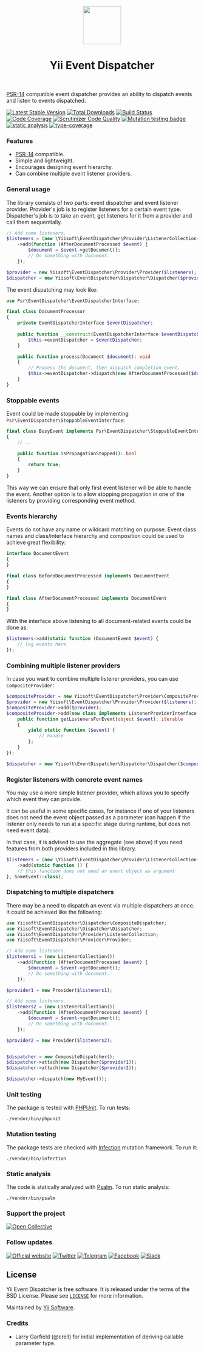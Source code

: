 <p align="center">
    <a href="https://github.com/yiisoft" target="_blank">
        <img src="https://yiisoft.github.io/docs/images/yii_logo.svg" height="100px">
    </a>
    <h1 align="center">Yii Event Dispatcher</h1>
    <br>
</p>

[PSR-14](http://www.php-fig.org/psr/psr-14/) compatible event dispatcher provides an ability to dispatch events and listen
to events dispatched.

[![Latest Stable Version](https://poser.pugx.org/yiisoft/event-dispatcher/v/stable.png)](https://packagist.org/packages/yiisoft/event-dispatcher)
[![Total Downloads](https://poser.pugx.org/yiisoft/event-dispatcher/downloads.png)](https://packagist.org/packages/yiisoft/event-dispatcher)
[![Build Status](https://github.com/yiisoft/event-dispatcher/workflows/build/badge.svg)](https://github.com/yiisoft/event-dispatcher/actions?query=workflow%3Abuild)
[![Code Coverage](https://scrutinizer-ci.com/g/yiisoft/event-dispatcher/badges/coverage.png)](https://scrutinizer-ci.com/g/yiisoft/event-dispatcher/)
[![Scrutinizer Code Quality](https://scrutinizer-ci.com/g/yiisoft/event-dispatcher/badges/quality-score.png?b=master)](https://scrutinizer-ci.com/g/yiisoft/event-dispatcher/?branch=master)
[![Mutation testing badge](https://img.shields.io/endpoint?style=flat&url=https://badge-api.stryker-mutator.io/github.com/yiisoft/event-dispatcher/master)](https://dashboard.stryker-mutator.io/reports/github.com/yiisoft/event-dispatcher/master)
[![static analysis](https://github.com/yiisoft/event-dispatcher/workflows/static%20analysis/badge.svg)](https://github.com/yiisoft/event-dispatcher/actions?query=workflow%3A%22static+analysis%22)
[![type-coverage](https://shepherd.dev/github/yiisoft/event-dispatcher/coverage.svg)](https://shepherd.dev/github/yiisoft/event-dispatcher)

### Features

- [PSR-14](http://www.php-fig.org/psr/psr-14/) compatible.
- Simple and lightweight.
- Encourages designing event hierarchy.
- Can combine multiple event listener providers.

### General usage

The library consists of two parts: event dispatcher and event listener provider. Provider's job is to register listeners
for a certain event type. Dispatcher's job is to take an event, get listeners for it from a provider and call them sequentially.

```php
// Add some listeners.
$listeners = (new \Yiisoft\EventDispatcher\Provider\ListenerCollection())
    ->add(function (AfterDocumentProcessed $event) {
        $document = $event->getDocument();
        // Do something with document.
    });

$provider = new Yiisoft\EventDispatcher\Provider\Provider($listeners);
$dispatcher = new Yiisoft\EventDispatcher\Dispatcher\Dispatcher($provider);
```

The event dispatching may look like:

```php
use Psr\EventDispatcher\EventDispatcherInterface;

final class DocumentProcessor
{
    private EventDispatcherInterface $eventDispatcher;
    
    public function __construct(EventDispatcherInterface $eventDispatcher) {
        $this->eventDispatcher = $eventDispatcher;
    }

    public function process(Document $document): void
    {
        // Process the document, then dispatch completion event.
        $this->eventDispatcher->dispatch(new AfterDocumentProcessed($document));
    }
}
```

### Stoppable events

Event could be made stoppable by implementing `Psr\EventDispatcher\StoppableEventInterface`:

```php
final class BusyEvent implements Psr\EventDispatcher\StoppableEventInterface
{
    // ...

    public function isPropagationStopped(): bool
    {
        return true;
    }
}
```

This way we can ensure that only first event listener will be able to handle the event. Another option is
to allow stopping propagation in one of the listeners by providing corresponding event method.

### Events hierarchy

Events do not have any name or wildcard matching on purpose. Event class names and class/interface hierarchy
and composition could be used to achieve great flexibility:

```php
interface DocumentEvent
{
}

final class BeforeDocumentProcessed implements DocumentEvent
{
}

final class AfterDocumentProcessed implements DocumentEvent
{
}
```

With the interface above listening to all document-related events could be done as:


```php
$listeners->add(static function (DocumentEvent $event) {
    // log events here
});
```

### Combining multiple listener providers

In case you want to combine multiple listener providers, you can use `CompositeProvider`:

```php
$compositeProvider = new Yiisoft\EventDispatcher\Provider\CompositeProvider();
$provider = new Yiisoft\EventDispatcher\Provider\Provider($listeners);
$compositeProvider->add($provider);
$compositeProvider->add(new class implements ListenerProviderInterface {
    public function getListenersForEvent(object $event): iterable
    {
        yield static function ($event) {
            // handle 
        };
    }
});

$dispatcher = new Yiisoft\EventDispatcher\Dispatcher\Dispatcher($compositeProvider);
```

### Register listeners with concrete event names

You may use a more simple listener provider, which allows you to specify which event they can provide.

It can be useful in some specific cases, for instance if one of your listeners does not need the event
object passed as a parameter (can happen if the listener only needs to run at a specific stage during
runtime, but does not need event data).

In that case, it is advised to use the aggregate (see above) if you need features from both providers included
in this library.

```php
$listeners = (new \Yiisoft\EventDispatcher\Provider\ListenerCollection())
    ->add(static function () {
    // this function does not need an event object as argument
}, SomeEvent::class);
```

### Dispatching to multiple dispatchers

There may be a need to dispatch an event via multiple dispatchers at once. It could be achieved like the following:

```php
use Yiisoft\EventDispatcher\Dispatcher\CompositeDispatcher;
use Yiisoft\EventDispatcher\Dispatcher\Dispatcher;
use Yiisoft\EventDispatcher\Provider\ListenerCollection;
use Yiisoft\EventDispatcher\Provider\Provider;

// Add some listeners.
$listeners1 = (new ListenerCollection())
    ->add(function (AfterDocumentProcessed $event) {
        $document = $event->getDocument();
        // Do something with document.
    });

$provider1 = new Provider($listeners1);

// Add some listeners.
$listeners2 = (new ListenerCollection())
    ->add(function (AfterDocumentProcessed $event) {
        $document = $event->getDocument();
        // Do something with document.
    });

$provider2 = new Provider($listeners2);


$dispatcher = new CompositeDispatcher();
$dispatcher->attach(new Dispatcher($provider1));
$dispatcher->attach(new Dispatcher($provider2));

$dispatcher->dispatch(new MyEvent());
```

### Unit testing

The package is tested with [PHPUnit](https://phpunit.de/). To run tests:

```shell
./vendor/bin/phpunit
```

### Mutation testing

The package tests are checked with [Infection](https://infection.github.io/) mutation framework. To run it:

```shell
./vendor/bin/infection
```

### Static analysis

The code is statically analyzed with [Psalm](https://psalm.dev/). To run static analysis:

```shell
./vendor/bin/psalm
```

### Support the project

[![Open Collective](https://img.shields.io/badge/Open%20Collective-sponsor-7eadf1?logo=open%20collective&logoColor=7eadf1&labelColor=555555)](https://opencollective.com/yiisoft)

### Follow updates

[![Official website](https://img.shields.io/badge/Powered_by-Yii_Framework-green.svg?style=flat)](https://www.yiiframework.com/)
[![Twitter](https://img.shields.io/badge/twitter-follow-1DA1F2?logo=twitter&logoColor=1DA1F2&labelColor=555555?style=flat)](https://twitter.com/yiiframework)
[![Telegram](https://img.shields.io/badge/telegram-join-1DA1F2?style=flat&logo=telegram)](https://t.me/yii3en)
[![Facebook](https://img.shields.io/badge/facebook-join-1DA1F2?style=flat&logo=facebook&logoColor=ffffff)](https://www.facebook.com/groups/yiitalk)
[![Slack](https://img.shields.io/badge/slack-join-1DA1F2?style=flat&logo=slack)](https://yiiframework.com/go/slack)

## License

Yii Event Dispatcher is free software. It is released under the terms of the BSD License.
Please see [`LICENSE`](./LICENSE.md) for more information.

Maintained by [Yii Software](https://www.yiiframework.com/).

### Credits

- Larry Garfield (@crell) for initial implementation of deriving callable parameter type.
